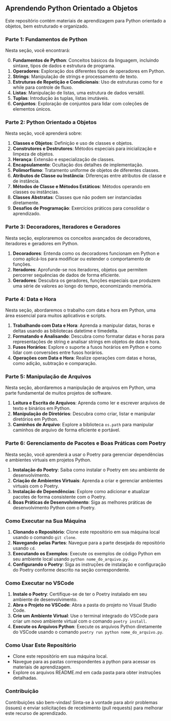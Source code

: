 ## Aprendendo Python Orientado a Objetos

Este repositório contém materiais de aprendizagem para Python orientado a objetos, bem estruturado e organizado.

### Parte 1: Fundamentos de Python

Nesta seção, você encontrará:

0. **Fundamentos de Python**: Conceitos básicos da linguagem, incluindo sintaxe, tipos de dados e estrutura de programa.
1. **Operadores**: Exploração dos diferentes tipos de operadores em Python.
2. **Strings**: Manipulação de strings e processamento de texto.
3. **Estruturas de Repetição e Condicionais**: Uso de estruturas como for e while para controle de fluxo.
4. **Listas**: Manipulação de listas, uma estrutura de dados versátil.
5. **Tuplas**: Introdução às tuplas, listas imutáveis.
6. **Conjuntos**: Exploração de conjuntos para lidar com coleções de elementos únicos.

### Parte 2: Python Orientado a Objetos

Nesta seção, você aprenderá sobre:

1. **Classes e Objetos**: Definição e uso de classes e objetos.
2. **Construtores e Destrutores**: Métodos especiais para inicialização e limpeza de objetos.
3. **Herança**: Extensão e especialização de classes.
4. **Encapsulamento**: Ocultação dos detalhes de implementação.
5. **Polimorfismo**: Tratamento uniforme de objetos de diferentes classes.
6. **Atributos de Classe ou Instância**: Diferenças entre atributos de classe e de instância.
7. **Métodos de Classe e Métodos Estáticos**: Métodos operando em classes ou instâncias.
8. **Classes Abstratas**: Classes que não podem ser instanciadas diretamente.
9. **Desafios de Programação**: Exercícios práticos para consolidar o aprendizado.

### Parte 3: Decoradores, Iteradores e Geradores

Nesta seção, exploraremos os conceitos avançados de decoradores, iteradores e geradores em Python.

1. **Decoradores**: Entenda como os decoradores funcionam em Python e como aplicá-los para modificar ou estender o comportamento de funções.
2. **Iteradores**: Aprofunde-se nos iteradores, objetos que permitem percorrer sequências de dados de forma eficiente.
3. **Geradores**: Descubra os geradores, funções especiais que produzem uma série de valores ao longo do tempo, economizando memória.

### Parte 4: Data e Hora

Nesta seção, abordaremos o trabalho com data e hora em Python, uma área essencial para muitos aplicativos e scripts.

1. **Trabalhando com Data e Hora**: Aprenda a manipular datas, horas e deltas usando as bibliotecas datetime e timedelta.
2. **Formatando e Analisando**: Descubra como formatar datas e horas para representações de string e analisar strings em objetos de data e hora.
3. **Fusos Horários**: Explore o suporte a fusos horários em Python e como lidar com conversões entre fusos horários.
4. **Operações com Data e Hora**: Realize operações com datas e horas, como adição, subtração e comparação.

### Parte 5: Manipulação de Arquivos

Nesta seção, abordaremos a manipulação de arquivos em Python, uma parte fundamental de muitos projetos de software.

1. **Leitura e Escrita de Arquivos**: Aprenda como ler e escrever arquivos de texto e binários em Python.
2. **Manipulação de Diretórios**: Descubra como criar, listar e manipular diretórios em Python.
3. **Caminhos de Arquivo**: Explore a biblioteca `os.path` para manipular caminhos de arquivo de forma eficiente e portável.

### Parte 6: Gerenciamento de Pacotes e Boas Práticas com Poetry

Nesta seção, você aprenderá a usar o Poetry para gerenciar dependências e ambientes virtuais em projetos Python.

1. **Instalação do Poetry**: Saiba como instalar o Poetry em seu ambiente de desenvolvimento.
2. **Criação de Ambientes Virtuais**: Aprenda a criar e gerenciar ambientes virtuais com o Poetry.
3. **Instalação de Dependências**: Explore como adicionar e atualizar pacotes de forma consistente com o Poetry.
4. **Boas Práticas de Desenvolvimento**: Siga as melhores práticas de desenvolvimento Python com o Poetry.

### Como Executar na Sua Máquina

1. **Clonando o Repositório**: Clone este repositório em sua máquina local usando o comando `git clone`.
2. **Navegando pelas Partes**: Navegue para a parte desejada do repositório usando `cd`.
3. **Executando os Exemplos**: Execute os exemplos de código Python em seu ambiente local usando `python nome_do_arquivo.py`.
4. **Configurando o Poetry**: Siga as instruções de instalação e configuração do Poetry conforme descrito na seção correspondente.

### Como Executar no VSCode

1. **Instale o Poetry**: Certifique-se de ter o Poetry instalado em seu ambiente de desenvolvimento.
2. **Abra o Projeto no VSCode**: Abra a pasta do projeto no Visual Studio Code.
3. **Crie um Ambiente Virtual**: Use o terminal integrado do VSCode para criar um novo ambiente virtual com o comando `poetry install`.
4. **Execute os Arquivos Python**: Execute os arquivos Python diretamente do VSCode usando o comando `poetry run python nome_do_arquivo.py`.

### Como Usar Este Repositório

- Clone este repositório em sua máquina local.
- Navegue para as pastas correspondentes a python para acessar os materiais de aprendizagem.
- Explore os arquivos README.md em cada pasta para obter instruções detalhadas.

### Contribuição

Contribuições são bem-vindas! Sinta-se à vontade para abrir problemas (issues) e enviar solicitações de recebimento (pull requests) para melhorar este recurso de aprendizado.


